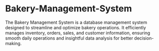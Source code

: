 # Bakery-Management-System
The Bakery Management System is a database management system designed to streamline and optimize bakery operations. It efficiently manages inventory, orders, sales, and customer information, ensuring smooth daily operations and insightful data analysis for better decision-making.
